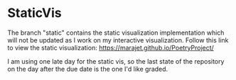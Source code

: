 # StaticVis
The branch "static" contains the static visualization implementation which will not be updated as I work on my interactive visualization.
Follow this link to view the static visualization: https://marajet.github.io/PoetryProject/

I am using one late day for the static vis, so the last state of the repository on the day after the due date is the one I'd like graded.
